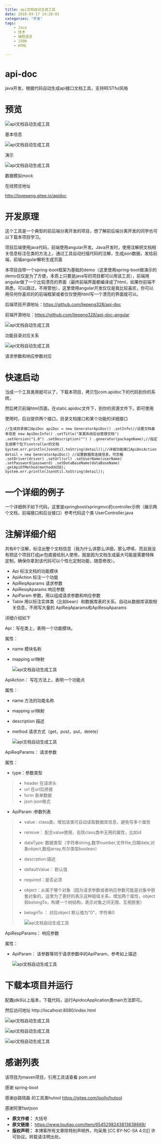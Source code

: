 ```yaml
---
title: api文档自动生成工具
date: 2018-04-17 14:20:03
categories: "开发"
tags:
	- Java
	- 技术
	- 编程语言
	- JSON
	- HTML

---
```


# api-doc #

java开发，根据代码自动生成api接口文档工具，支持RESTful风格

# 预览 #

![api文档自动生成工具][api]

基本信息

![api文档自动生成工具][api 1]

演示

![api文档自动生成工具][api 2]

数据模拟mock

在线预览地址

http://lovepeng.gitee.io/apidoc

# 开发原理 #

这个工具是一个典型的前后端分离开发的项目，想了解前后端分离开发的同学也可以下载本项目学习。

项目后端使用java代码，前端使用angular开发。Java开发时，使用注解把文档相关信息标注在类的方法上，通过工具自动扫描代码的注解，生成json数据，发给前端，前端angular解析生成页面

本项目自带一个spring-boot框架为基础的demo（这里使用spring-boot做演示的demo仅仅是为了方便，本质上只要是java写的项目都可以用该工具），前端用angular做了一个比较漂亮的界面（最终前端界面都编译成了html，如果你前端不熟悉，可以跳过，不用管他），这里使用angular开发仅仅是我比较喜欢，你可以用任何你喜欢的的前端框架或者仅仅使用html写一个漂亮的界面就可以。

后端项目开源地址：https://github.com/liepeng328/api-doc

前端开源地址：https://github.com/liepeng328/api-doc-angular

![api文档自动生成工具][api 3]

功能目录对应关系

![api文档自动生成工具][api 4]

请求参数和响应参数对应

# 快速启动 #

当成一个工具类用就可以了，下载本项目，拷贝包com.apidoc下的代码到你的系统，

然后拷贝前端html页面，在static.apidoc文件下，到你的资源文件下。即可使用

使用时，后台提供两个接口，目录文档接口和某个功能的详细接口

``````````
//生成目录接口ApiDoc apiDoc = new GeneratorApiDoc() .setInfo(//设置文档基本信息 new ApiDocInfo() .setTitle("某莫系统后台管理文档") .setVersion("1.0") .setDescription("") ) .generator(packageName);//指定生成哪个包下controller的文档System.err.println(JsonUtil.toString(detail));//详细功能接口ApiDocAction detail = new GeneratorApiDoc() //设置数据库连接信息，可忽略 .setDriver(driver) .setUrl(url) .setUserName(userName) .setPassword(password) .setDataBaseName(dataBaseName) .getApiOfMethod(methodUUID); System.err.println(JsonUtil.toString(detail));
``````````

# 一个详细的例子 #

一个详细例子如下代码，这里是springboot/springmvc的controller示例（展示两个文档，前端接口和后台接口）参考代码这个类 UserController.java

# 注解详细介绍 #

共有6个注解，标注出整个文档信息（我为什么讲那么详细，那么啰嗦，而且我没有把这个项目打成jar包直接给别人使用，就是因为文档生成最大可能是需要特殊定制，确保你拿到该代码可以个性化定制功能，随意修改）。

 *  Api 标注文档的功能模块
 *  ApiAction 标注一个功能
 *  ApiReqAparams 请求参数
 *  ApiResqAparams 响应参数
 *  ApiParam 参数，用以组成请求参数和响应参数
 *  Table 用以标注实体类（比如bean）和数据库表的关系，自动从数据库读取相关信息，不用写大量的 ApiReqAparams和ApiResqAparams

详细介绍如下

Api：写在类上，表明一个功能模块。

属性：

 *  name 模块名称
 *  mapping url映射
    
    ![api文档自动生成工具][api 5]

ApiAction： 写在方法上，表明一个功能点

属性：

 *  name 方法的功能名称
 *  mapping url映射
 *  description 描述
 *  method 请求方式（get，post，put，delete）
    
    ![api文档自动生成工具][api 6]

ApiReqParams： 请求参数

属性：

 *  type：参数类型

>  *  header 在请求头
>  *  url 在url后拼接
>  *  form 表单数据
>  *  json json格式

 *  ApiParam :参数列表

>  *  value : class类，增加该类可自动读取数据库信息，避免写多个属性
>  *  remove： 配合value使用，去除class类中无用的属性，比如id
>  *  dataType: 数据类型（字符串string,数字number,文件file,日期date,对象object,数组array,布尔类型boolean）
>  *  descrption:描述
>  *  defaultValue： 默认值
>  *  required：是否必须
>  *  object：从属于哪个对象（因为请求参数或者响应参数可能是对象中嵌套对象的，这里为了更好的表示这种层级关系，增加两个属性，object和belongTo，构建一个树结构，表示对象之间无限、互相嵌套）
>  *  belognTo ： 对应object 默认值为"0"，字符串0
>     
>     ![api文档自动生成工具][api 7]

ApiRespParams： 响应参数

属性：

 *  ApiParam： 该参数等同于请求参数中的ApiParam，参考如上描述
    
    ![api文档自动生成工具][api 8]

# 下载本项目并运行 #

配置jdk8以上版本，下载代码，运行ApidocApplication类main方法即可。

然后访问地址 http://localhost:8080/index.html

![api文档自动生成工具][api 9]

![api文档自动生成工具][api 10]

![api文档自动生成工具][api 11]

# 感谢列表 #

该项目为maven项目，引用工具请查看 pom.xml

感谢 spring-boot

感谢@路晓磊 的工具类hutool https://gitee.com/loolly/hutool

感谢阿里fastjson


[api]: /pro/os/crawler/36V3-2IJZ-NZ7N.jpg
[api 1]: http://p3.pstatp.com/large/pgc-image/152394594969157f89f50b2
[api 2]: http://p3.pstatp.com/large/pgc-image/1523945949801569fb3ca49
[api 3]: http://p1.pstatp.com/large/pgc-image/1523945949818f7c62375e8
[api 4]: http://p3.pstatp.com/large/pgc-image/152394594990265382aae28
[api 5]: http://p9.pstatp.com/large/pgc-image/152394594978890506c88cb
[api 6]: http://p9.pstatp.com/large/pgc-image/1523945949934ce6a40b490
[api 7]: http://p3.pstatp.com/large/pgc-image/1523945950064a47e8fa29a
[api 8]: http://p3.pstatp.com/large/pgc-image/15239459500552fa50f4968
[api 9]: http://p3.pstatp.com/large/pgc-image/1523945950121c1929186b1
[api 10]: http://p3.pstatp.com/large/pgc-image/1523945950088c540af7c4c
[api 11]: http://p3.pstatp.com/large/pgc-image/152394595015914d5640768
 *  **原文作者：** 大括号
 *  **原文链接：** https://www.toutiao.com/item/6545298243813638669/
 *  **版权声明：** 本博客所有文章除特别声明外，均采用 [CC BY-NC-SA 4.0][] 许可协议。转载请注明出处。